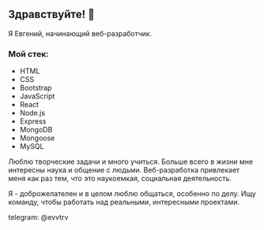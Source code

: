 ## Здравствуйте! 👋

Я Евгений, начинающий веб-разработчик.

### Мой стек:
- HTML
- CSS
- Bootstrap
- JavaScript
- React
- Node.js
- Express
- MongoDB
- Mongoose
- MySQL

Люблю творческие задачи и много учиться. Больше всего в жизни мне интересны наука и общение с людьми. Веб-разработка привлекает меня как раз тем, что это наукоемкая, социальная деятельность.

Я - доброжелателен и в целом люблю общаться, особенно по делу. Ищу команду, чтобы работать над реальными, интересными проектами. 

telegram: @evvtrv
